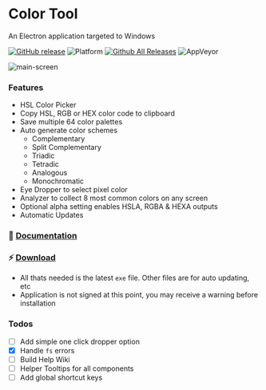 # Color Tool

An Electron application targeted to Windows

[![GitHub release](https://img.shields.io/github/release/benjaminadk/electron-color.svg?style=flat-square)](https://github.com/benjaminadk/electron-color/releases) ![Platform](https://img.shields.io/badge/platform-windows-lightgrey.svg?style=flat-square) [![Github All Releases](https://img.shields.io/github/downloads/benjaminadk/electron-color/total.svg?style=flat-square)](https://github.com/benjaminadk/electron-color/releases)
![AppVeyor](https://img.shields.io/appveyor/ci/benjaminadk/electron-color.svg?style=flat-square)

![main-screen](https://s3-us-west-1.amazonaws.com/benjaminadk/cp-demo-2.gif)

### Features

- HSL Color Picker
- Copy HSL, RGB or HEX color code to clipboard
- Save multiple 64 color palettes
- Auto generate color schemes
  - Complementary
  - Split Complementary
  - Triadic
  - Tetradic
  - Analogous
  - Monochromatic
- Eye Dropper to select pixel color
- Analyzer to collect 8 most common colors on any screen
- Optional alpha setting enables HSLA, RGBA & HEXA outputs
- Automatic Updates

### :blue_book: [Documentation](https://github.com/benjaminadk/electron-color/wiki)

### :zap: [Download](https://github.com/benjaminadk/electron-color/releases)

- All thats needed is the latest `exe` file. Other files are for auto updating, etc
- Application is not signed at this point, you may receive a warning before installation

### Todos

- [ ] Add simple one click dropper option
- [x] Handle `fs` errors
- [ ] Build Help Wiki
- [ ] Helper Tooltips for all components
- [ ] Add global shortcut keys
